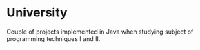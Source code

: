 # University

Couple of projects implemented in Java when studying subject of programming techniques I and II.